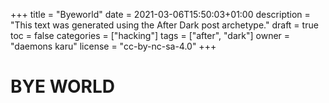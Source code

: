 +++
title = "Byeworld"
date = 2021-03-06T15:50:03+01:00
description = "This text was generated using the After Dark post archetype."
draft = true
toc = false
categories = ["hacking"]
tags = ["after", "dark"]
owner = "daemons karu"
license = "cc-by-nc-sa-4.0"
+++

# BYE WORLD
